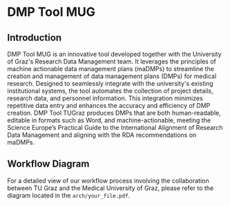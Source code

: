 # DMP Tool MUG

## Introduction

DMP Tool MUG is an innovative tool developed together with the University of Graz's Research Data Management team. It leverages the principles of machine actionable data management plans (maDMPs) to streamline the creation and management of data management plans (DMPs) for medical research. Designed to seamlessly integrate with the university's existing institutional systems, the tool automates the collection of project details, research data, and personnel information. This integration minimizes repetitive data entry and enhances the accuracy and efficiency of DMP creation. DMP Tool TUGraz produces DMPs that are both human-readable, editable in formats such as Word, and machine-actionable, meeting the Science Europe’s Practical Guide to the International Alignment of Research Data Management and aligning with the RDA recommendations on maDMPs.

## Workflow Diagram

For a detailed view of our workflow process involving the collaboration between TU Graz and the Medical University of Graz, please refer to the diagram located in the `arch/your_file.pdf`.
